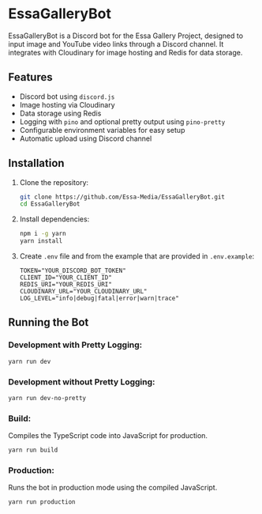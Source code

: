 # EssaGalleryBot

EssaGalleryBot is a Discord bot for the Essa Gallery Project, designed to input image and YouTube video links through a Discord channel. It integrates with Cloudinary for image hosting and Redis for data storage.

## Features

- Discord bot using `discord.js`
- Image hosting via Cloudinary
- Data storage using Redis
- Logging with `pino` and optional pretty output using `pino-pretty`
- Configurable environment variables for easy setup
- Automatic upload using Discord channel

## Installation

1. Clone the repository:
    ```bash
   git clone https://github.com/Essa-Media/EssaGalleryBot.git
   cd EssaGalleryBot
    ```
2. Install dependencies:
    ```bash
    npm i -g yarn
    yarn install
    ```
3. Create `.env` file and from the example that are provided in `.env.example`:
    ```
    TOKEN="YOUR_DISCORD_BOT_TOKEN"
    CLIENT_ID="YOUR_CLIENT_ID"
    REDIS_URI="YOUR_REDIS_URI"
    CLOUDINARY_URL="YOUR_CLOUDINARY_URL"
    LOG_LEVEL="info|debug|fatal|error|warn|trace"
    ```
## Running the Bot
### Development with Pretty Logging:
  ```bash
  yarn run dev
  ```
### Development without Pretty Logging:
  ```bash
  yarn run dev-no-pretty
  ```
### Build:
Compiles the TypeScript code into JavaScript for production.
  ```bash
  yarn run build
  ```
### Production:
Runs the bot in production mode using the compiled JavaScript.
  ```bash
  yarn run production
  ```


